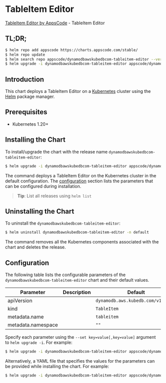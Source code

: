 # TableItem Editor

[TableItem Editor by AppsCode](https://appscode.com) - TableItem Editor

## TL;DR;

```bash
$ helm repo add appscode https://charts.appscode.com/stable/
$ helm repo update
$ helm search repo appscode/dynamodbawskubedbcom-tableitem-editor --version=v0.14.0
$ helm upgrade -i dynamodbawskubedbcom-tableitem-editor appscode/dynamodbawskubedbcom-tableitem-editor -n default --create-namespace --version=v0.14.0
```

## Introduction

This chart deploys a TableItem Editor on a [Kubernetes](http://kubernetes.io) cluster using the [Helm](https://helm.sh) package manager.

## Prerequisites

- Kubernetes 1.20+

## Installing the Chart

To install/upgrade the chart with the release name `dynamodbawskubedbcom-tableitem-editor`:

```bash
$ helm upgrade -i dynamodbawskubedbcom-tableitem-editor appscode/dynamodbawskubedbcom-tableitem-editor -n default --create-namespace --version=v0.14.0
```

The command deploys a TableItem Editor on the Kubernetes cluster in the default configuration. The [configuration](#configuration) section lists the parameters that can be configured during installation.

> **Tip**: List all releases using `helm list`

## Uninstalling the Chart

To uninstall the `dynamodbawskubedbcom-tableitem-editor`:

```bash
$ helm uninstall dynamodbawskubedbcom-tableitem-editor -n default
```

The command removes all the Kubernetes components associated with the chart and deletes the release.

## Configuration

The following table lists the configurable parameters of the `dynamodbawskubedbcom-tableitem-editor` chart and their default values.

|     Parameter      | Description |                    Default                    |
|--------------------|-------------|-----------------------------------------------|
| apiVersion         |             | <code>dynamodb.aws.kubedb.com/v1alpha1</code> |
| kind               |             | <code>TableItem</code>                        |
| metadata.name      |             | <code>tableitem</code>                        |
| metadata.namespace |             | <code>""</code>                               |


Specify each parameter using the `--set key=value[,key=value]` argument to `helm upgrade -i`. For example:

```bash
$ helm upgrade -i dynamodbawskubedbcom-tableitem-editor appscode/dynamodbawskubedbcom-tableitem-editor -n default --create-namespace --version=v0.14.0 --set apiVersion=dynamodb.aws.kubedb.com/v1alpha1
```

Alternatively, a YAML file that specifies the values for the parameters can be provided while
installing the chart. For example:

```bash
$ helm upgrade -i dynamodbawskubedbcom-tableitem-editor appscode/dynamodbawskubedbcom-tableitem-editor -n default --create-namespace --version=v0.14.0 --values values.yaml
```
